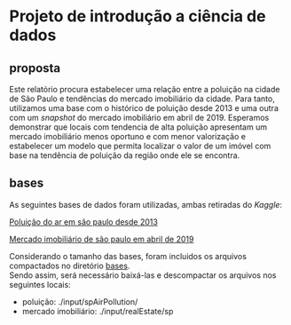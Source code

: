 # Projeto de introdução a ciência de dados

## proposta

Este relatório procura estabelecer uma relação entre a poluição na cidade de São Paulo e tendências do mercado imobiliário da cidade. Para tanto, utilizamos uma base com o histórico de poluição desde 2013 e uma outra com um _snapshot_ do mercado imobiliário em abril de 2019. Esperamos demonstrar que locais com tendencia de alta poluição apresentam um mercado imobiliário menos oportuno e com menor valorização e estabelecer um modelo que permita localizar o valor de um imóvel com base na tendência de poluição da região onde ele se encontra.

## bases
As seguintes bases de dados foram utilizadas, ambas retiradas do _Kaggle_:

[Poluição do ar em são paulo desde 2013](https://www.kaggle.com/datasets/danlessa/air-pollution-at-so-paulo-brazil-since-2013)

[Mercado imobiliário de são paulo em abril de 2019](https://www.kaggle.com/datasets/argonalyst/sao-paulo-real-estate-sale-rent-april-2019)

Considerando o tamanho das bases, foram incluidos os arquivos compactados no diretório [bases](https://github.com/kinderferraz/icd-projeto/tree/master/bases).  
Sendo assim, será necessário baixá-las e descompactar os arquivos nos seguintes locais:
- poluição: ./input/spAirPollution/
- mercado imobiliário: ./input/realEstate/sp
